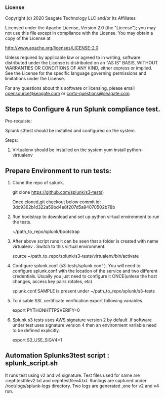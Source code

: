 ### License

Copyright (c) 2020 Seagate Technology LLC and/or its Affiliates

Licensed under the Apache License, Version 2.0 (the "License");
you may not use this file except in compliance with the License.
You may obtain a copy of the License at

   http://www.apache.org/licenses/LICENSE-2.0

Unless required by applicable law or agreed to in writing, software
distributed under the License is distributed on an "AS IS" BASIS,
WITHOUT WARRANTIES OR CONDITIONS OF ANY KIND, either express or implied.
See the License for the specific language governing permissions and
limitations under the License.

For any questions about this software or licensing,
please email opensource@seagate.com or cortx-questions@seagate.com.

## Steps to Configure & run Splunk compliance test.

Pre-requiste:

Splunk s3test should be installed and configured on the system.

Steps:

1. Virtualenv should be installed on the system
   yum install python-virtualenv
   
## Prepare Environment to run tests:


1. Clone the repo of splunk.
   
   git clone https://github.com/splunk/s3-tests)
   
   Once cloned,git checkout below commit id:
   3dc9362b1d322a59bd4e8f207d5a94070502b78b 
   
2. Run bootstrap to download and set up python virtual environment to run the tests.
   
   ~/path_to_repo/splunk/bootstrap

3. After above script runs it can be seen that a folder is created with name virtualenv . Switch to this virtual environment.
   
   source ~/path_to_repo/splunk/s3-tests/virtualenv/bin/activate

4. Configure splunk.conf (s3-tests/splunk.conf ).
   You will need to configure splunk.conf with the location of the service and two different credentials. 
   Usually you just need to configure it ONCE(unless the host changes, access key pairs rotates, etc)
   
   splunk.conf.SAMPLE is present under ~/path_to_repo/splunk/s3-tests
   
5. To disable SSL certificate verification export following variables.

   export PYTHONHTTPSVERIFY=0

6. Splunk s3 tests uses AWS signature version 2 by default .If software under test uses signature version 4 then an environment variable need to be defined explicitly.
   
   export S3_USE_SIGV4=1


## Automation Splunks3test script : splunk_script.sh

 It runs test using v2 and v4 signature.
 Test files used for same are :cephtestfilev2.txt and cephtestfilev4.txt.
 Runlogs are captured under /root/logs/splunk-logs directory.
 Two logs are generated ,one for v2 and v4 run.
